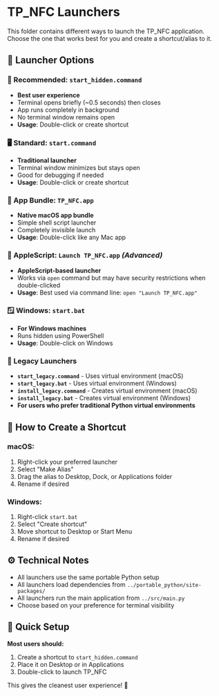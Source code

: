 # TP_NFC Launchers

This folder contains different ways to launch the TP_NFC application. Choose the one that works best for you and create a shortcut/alias to it.

## 🚀 **Launcher Options**

### **🎯 Recommended: `start_hidden.command`**
- **Best user experience**
- Terminal opens briefly (~0.5 seconds) then closes
- App runs completely in background
- No terminal window remains open
- **Usage**: Double-click or create shortcut

### **🖥️ Standard: `start.command`**
- **Traditional launcher**
- Terminal window minimizes but stays open
- Good for debugging if needed
- **Usage**: Double-click or create shortcut

### **📱 App Bundle: `TP_NFC.app`**
- **Native macOS app bundle**
- Simple shell script launcher
- Completely invisible launch
- **Usage**: Double-click like any Mac app

### **📱 AppleScript: `Launch TP_NFC.app`** *(Advanced)*
- **AppleScript-based launcher** 
- Works via `open` command but may have security restrictions when double-clicked
- **Usage**: Best used via command line: `open "Launch TP_NFC.app"`

### **🪟 Windows: `start.bat`**
- **For Windows machines**
- Runs hidden using PowerShell
- **Usage**: Double-click on Windows

### **🔧 Legacy Launchers**
- **`start_legacy.command`** - Uses virtual environment (macOS)
- **`start_legacy.bat`** - Uses virtual environment (Windows)
- **`install_legacy.command`** - Creates virtual environment (macOS)
- **`install_legacy.bat`** - Creates virtual environment (Windows)
- **For users who prefer traditional Python virtual environments**

## 📝 **How to Create a Shortcut**

### **macOS:**
1. Right-click your preferred launcher
2. Select "Make Alias"
3. Drag the alias to Desktop, Dock, or Applications folder
4. Rename if desired

### **Windows:**
1. Right-click `start.bat`
2. Select "Create shortcut"
3. Move shortcut to Desktop or Start Menu
4. Rename if desired

## ⚙️ **Technical Notes**

- All launchers use the same portable Python setup
- All launchers load dependencies from `../portable_python/site-packages/`
- All launchers run the main application from `../src/main.py`
- Choose based on your preference for terminal visibility

## 🎯 **Quick Setup**

**Most users should:**
1. Create a shortcut to `start_hidden.command`
2. Place it on Desktop or in Applications
3. Double-click to launch TP_NFC

This gives the cleanest user experience! 🎉